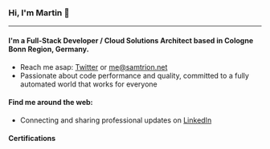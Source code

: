 ### Hi, I'm Martin 👋
---

#### I'm a Full-Stack Developer / Cloud Solutions Architect based in Cologne Bonn Region, Germany.

<!--
- I'm currently working full-time with awesome peeps at **[novaCapta](https://www.novacapta.de/)**
-->
- Reach me asap: <a href="https://twitter.com/samtrion/">Twitter</a> or me@samtrion.net
- Passionate about code performance and quality, committed to a fully automated world that works for everyone

#### Find me around the web:
- Connecting and sharing professional updates on <a href="https://www.linkedin.com/in/martin-stuehmer/">LinkedIn</a>

#### Certifications
<!--START_SECTION:badges-->
<!--END_SECTION:badges-->

<!--
- Updating my personal website with examples of my work on <a href="https://samtrion.net">samtrion.net</a>

![Stats](https://github-readme-stats.vercel.app/api?username=samtrion&show_icons=true&count_private=true)
-->
